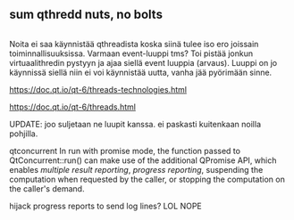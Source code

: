 ## sum qthredd nuts, no bolts

```mermaid

```
Noita ei saa käynnistää qthreadista koska siinä tulee iso ero
joissain toiminnallisuuksissa. Varmaan event-luuppi tms? Toi pistää jonkun 
virtuaalithredin pystyyn ja ajaa siellä event luuppia (arvaus). Luuppi on jo 
käynnissä siellä niin ei voi käynnistää uutta, vanha jää pyörimään sinne.

https://doc.qt.io/qt-6/threads-technologies.html

https://doc.qt.io/qt-6/threads.html

UPDATE: joo suljetaan ne luupit kanssa. ei paskasti kuitenkaan noilla 
pohjilla.





qtconcurrent
 In run with promise mode, the function passed to QtConcurrent::run() can make use of the 
additional QPromise API, which enables _multiple result reporting_, _*progress reporting*_, 
suspending the computation when requested by the caller, or stopping the computation on 
the caller's demand.

hijack progress reports to send log lines? LOL NOPE



